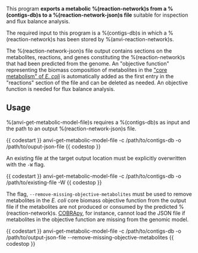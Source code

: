 This program **exports a metabolic %(reaction-network)s from a %(contigs-db)s to a %(reaction-network-json)s file** suitable for inspection and flux balance analysis.

The required input to this program is a %(contigs-db)s in which a %(reaction-network)s has been stored by %(anvi-reaction-network)s.

The %(reaction-network-json)s file output contains sections on the metabolites, reactions, and genes constituting the %(reaction-network)s that had been predicted from the genome. An "objective function" representing the biomass composition of metabolites in the ["core metabolism" of *E. coli*](http://bigg.ucsd.edu/models/e_coli_core) is automatically added as the first entry in the "reactions" section of the file and can be deleted as needed. An objective function is needed for flux balance analysis.

## Usage

%(anvi-get-metabolic-model-file)s requires a %(contigs-db)s as input and the path to an output %(reaction-network-json)s file.

{{ codestart }}
anvi-get-metabolic-model-file -c /path/to/contigs-db -o /path/to/ouput-json-file
{{ codestop }}

An existing file at the target output location must be explicitly overwritten with the `-W` flag.

{{ codestart }}
anvi-get-metabolic-model-file -c /path/to/contigs-db -o /path/to/existing-file -W
{{ codestop }}

The flag, `--remove-missing-objective-metabolites` must be used to remove metabolites in the *E. coli* core biomass objective function from the output file if the metabolites are not produced or consumed by the predicted %(reaction-network)s. [COBRApy](https://opencobra.github.io/cobrapy/), for instance, cannot load the JSON file if metabolites in the objective function are missing from the genomic model.

{{ codestart }}
anvi-get-metabolic-model-file -c /path/to/contigs-db -o /path/to/output-json-file --remove-missing-objective-metabolites
{{ codestop }}
